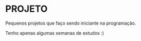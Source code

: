 # PROJETO
 Pequenos projetos que faço sendo iniciante na programação.

 Tenho apenas algumas semanas de estudos :)
